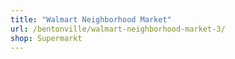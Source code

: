 ```yaml
---
title: "Walmart Neighborhood Market"
url: /bentonville/walmart-neighborhood-market-3/
shop: Supermarkt
---
```

